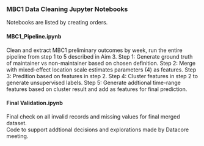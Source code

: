 ### MBC1 Data Cleaning Jupyter Notebooks
Notebooks are listed by creating orders.

#### MBC1_Pipeline.ipynb
Clean and extract MBC1 preliminary outcomes by week, run the entire pipeline from step 1 to 5 described in Aim 3.
Step 1: Generate ground truth of maintainer vs non-maintainer based on chosen definition.
Step 2: Merge with mixed-effect location scale estimates parameters (4) as features.
Step 3: Predition based on features in step 2.
Step 4: Cluster features in step 2 to generate unsupervised labels.
Step 5: Generate addtional time-range features based on cluster result and add as features for final prediction.

#### Final Validation.ipynb
Final check on all invalid records and missing values for final merged dataset.  
Code to support addtional decisions and explorations made by Datacore meeting. 
